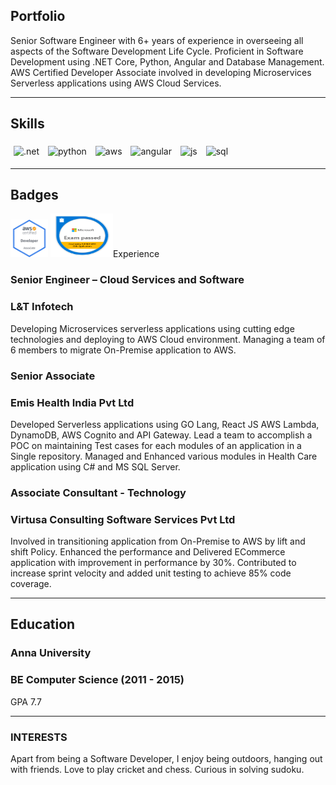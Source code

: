 ## Portfolio

Senior Software Engineer with 6+ years of experience in overseeing all aspects of the Software Development Life Cycle. Proficient in Software Development using .NET Core, Python, Angular and Database Management. AWS Certified Developer Associate involved in developing Microservices Serverless applications using AWS Cloud Services.

---

## Skills

<p align='left'>
  <img src="https://upload.wikimedia.org/wikipedia/commons/e/ee/.NET_Core_Logo.svg" alt=".net" width="40" height="40" style="margin: 5px;">
  <img src="https://www.python.org/static/community_logos/python-logo-master-v3-TM.png" alt="python" width="80" height="35" style="margin: 5px;">
  <img src='https://upload.wikimedia.org/wikipedia/commons/9/93/Amazon_Web_Services_Logo.svg' alt="aws" width="40" height="35" style="margin: 5px;"/>
  <img src="https://angular.io/assets/images/logos/angular/angular.svg" alt="angular" width="40" height="38" style="margin: 5px;"/>
  <img src='https://upload.wikimedia.org/wikipedia/commons/6/6a/JavaScript-logo.png' height='35' width='auto' alt="js" style="margin: 5px;"/>
  <img src="https://upload.wikimedia.org/wikipedia/commons/8/87/Sql_data_base_with_logo.png" alt="sql" width="auto" height="35" style="margin: 5px;"/>   
</p>

---

## Badges

<p align='left'>
  <img src="/AWS-Certified_Developer_Associate_badge.png" alt="aws certified developer associate" width="60" height="60">
  <img src="/Microsoft-70-486.png" alt="70-486" width="100" height="70>   
</p>

---

## Experience

### **Senior Engineer – Cloud Services and Software**
### L&T Infotech

Developing Microservices serverless applications using cutting edge technologies and deploying to AWS Cloud environment. Managing a team of 6 members to migrate On-Premise application to AWS.

### **Senior Associate**
### Emis Health India Pvt Ltd

Developed Serverless applications using GO Lang, React JS AWS Lambda, DynamoDB, AWS Cognito and API Gateway. Lead a team to accomplish a POC on maintaining Test
cases for each modules of an application in a Single repository. Managed and Enhanced various modules in Health Care application using C# and MS SQL Server.

### **Associate Consultant - Technology**
### Virtusa Consulting Software Services Pvt Ltd

Involved in transitioning application from On-Premise to AWS by lift and shift Policy. Enhanced the performance and Delivered ECommerce application with improvement in performance by 30%. Contributed to increase sprint velocity and added unit testing to achieve 85% code coverage.

---

## Education

### **Anna University**
### BE Computer Science (2011 - 2015)
GPA 7.7

---

### INTERESTS
Apart from being a Software Developer, I enjoy being outdoors, hanging out with friends. Love to play cricket and chess. 
Curious in solving sudoku.

